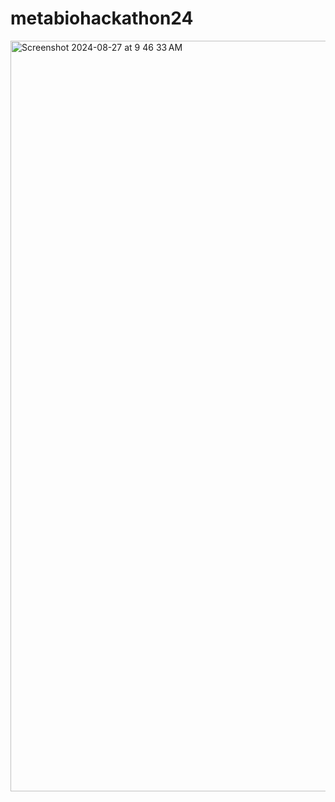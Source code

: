 # metabiohackathon24

<img width="1201" alt="Screenshot 2024-08-27 at 9 46 33 AM" src="https://github.com/user-attachments/assets/b56832b6-091b-4a94-8db7-496d4f1b0f2c">
